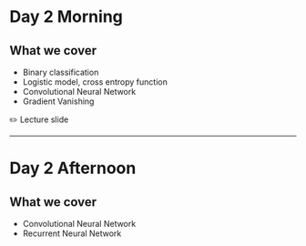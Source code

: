# Day 2 Morning

## What we cover
* Binary classification
* Logistic model, cross entropy function
* Convolutional Neural Network
* Gradient Vanishing

:pencil2: Lecture slide

---
# Day 2 Afternoon

## What we cover
* Convolutional Neural Network
* Recurrent Neural Network
